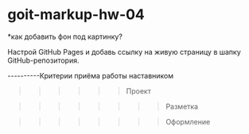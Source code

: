 # goit-markup-hw-04













*как добавить фон под картинку?


<!-- Создай репозиторий goit-markup-hw-04. -->
<!-- Склонируй созданный репозиторий и скопируй в него файлы предыдущей работы. -->
<!-- Добавь разметку и оформление иконок и декоративных эффектов для страниц из макета домашнего задания #4. -->
<!-- Для генерации SVG-спрайта используй сервис Icomoon. -->
<!-- Для оптимизации созданного SVG-спрайта используй сервис svgomg. -->
Настрой GitHub Pages и добавь ссылку на живую страницу в шапку GitHub-репозитория.

----------Критерии приёма работы наставником
>>>>>>Проект
<!-- «A1» В корне проекта есть папка images с изображениями. -->

<!-- «A2» Все векторные изображения (иконки) собраны в SVG-спрайт icons.svg, который лежит в папке images. -->

<!-- «A3» Все векторные изображения оптимизированы. -->

<!-- «A4» В корне проекта есть папка css с файлами стилей. -->

<!-- «A5» Все стили написаны в одном файле styles.css, который находится в папке css. -->

<!-- «A6» В названиях файлов нет заглавных букв, пробелов и транслита, только буквы и слова английского языка. -->

<!-- «A7» Исходный код отформатирован при помощи Prettier. -->

<!-- «A8» Все изображения и текстовый контент взяты из макета. -->

<!-- «A9» На всех HTML-страницах подключен нормализатор стилей modern-nomalize. -->

<!-- «A10» Код написан следуя руководству. -->

>>>>>>>>Разметка
<!-- «B1» Для всех иконок используется векторная графика в формате svg. -->

<!-- «B2» SVG-иконки экспортированы правильно. При экспорте выбрана «группа», а не сам вектор. -->

<!-- «B3» Все иконки из SVG-спрайта добавлены в HTML при помощи тегов <svg> и <use> -->

<!-- «B4» Размеры иконок взяты из макета и заданы элементу <svg> в HTML-файле. -->

<!-- «B5» В блоке Контактов в шапке, добавлены иконки конверта и телефона. -->

<!-- «B6» В секции Преимуществ добавлены иконки. -->

<!-- «B7» В секции Команды добавлены иконки соцсетей. -->

<!-- «B8» В секции Клиентов добавлены иконки компаний. -->

<!-- «B9» В футере добавлены иконки соцсетей. -->

>>>>>>>>Оформление
<!-- «C1» Большое изображение с эффектом затемнения (под хедером) выполнено как фон. Для затемнения используется многослойный фон с градиентом. -->

<!-- «C2» Фоновое изображение в блоке под хедером не растягивается шире своего оригинального размера 1600рх. -->

<!-- «C3» В карточках секции Наша команда есть постоянный эффект тени. -->

<!-- «C4» В карточках страницы Портфолио есть эффект тени при ховере в любом месте карточки. -->

<!-- «C5» В фильтре (список кнопок) страницы Портфолио есть эффект тени при ховере или фокусе на кнопки. -->

<!-- «C6» При ховере или фокусе, иконки должны переходить в активное состояние - изменять цвет, если это указано в макете. -->